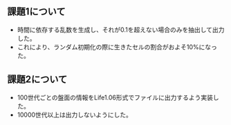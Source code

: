 ## 課題1について
- 時間に依存する乱数を生成し、それが0.1を超えない場合のみを抽出して出力した。
- これにより、ランダム初期化の際に生きたセルの割合がおよそ10%になった。

## 課題2について
- 100世代ごとの盤面の情報をLife1.06形式でファイルに出力するよう実装した。
- 10000世代以上は出力しないようにした。